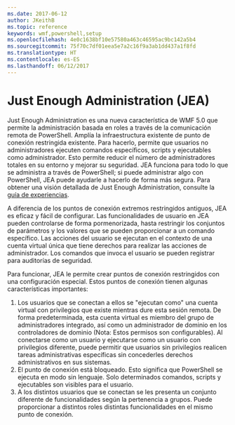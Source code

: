 ```yaml
---
ms.date: 2017-06-12
author: JKeithB
ms.topic: reference
keywords: wmf,powershell,setup
ms.openlocfilehash: 4e0c1638bf10e57580a463c46595ac9bc142a5b4
ms.sourcegitcommit: 75f70c7df01eea5e7a2c16f9a3ab1dd437a1f8fd
ms.translationtype: HT
ms.contentlocale: es-ES
ms.lasthandoff: 06/12/2017
---
```

# <a name="just-enough-administration-jea"></a>Just Enough Administration (JEA)
Just Enough Administration es una nueva característica de WMF 5.0 que permite la administración basada en roles a través de la comunicación remota de PowerShell.  Amplía la infraestructura existente de punto de conexión restringida existente. Para hacerlo, permite que usuarios no administradores ejecuten comandos específicos, scripts y ejecutables como administrador.  Esto permite reducir el número de administradores totales en su entorno y mejorar su seguridad.  JEA funciona para todo lo que se administra a través de PowerShell; si puede administrar algo con PowerShell, JEA puede ayudarle a hacerlo de forma más segura.  Para obtener una visión detallada de Just Enough Administration, consulte la [guía de experiencias](http://aka.ms/JEA).

A diferencia de los puntos de conexión extremos restringidos antiguos, JEA es eficaz y fácil de configurar.  Las funcionalidades de usuario en JEA pueden controlarse de forma pormenorizada, hasta restringir los conjuntos de parámetros y los valores que se pueden proporcionar a un comando específico. Las acciones del usuario se ejecutan en el contexto de una cuenta virtual única que tiene derechos para realizar las acciones de administrador.  Los comandos que invoca el usuario se pueden registrar para auditorías de seguridad.

Para funcionar, JEA le permite crear puntos de conexión restringidos con una configuración especial.  Estos puntos de conexión tienen algunas características importantes:

1. Los usuarios que se conectan a ellos se "ejecutan como" una cuenta virtual con privilegios que existe mientras dure esta sesión remota.  De forma predeterminada, esta cuenta virtual es miembro del grupo de administradores integrado, así como un administrador de dominio en los controladores de dominio (Nota: Estos permisos son configurables). Al conectarse como un usuario y ejecutarse como un usuario con privilegios diferente, puede permitir que usuarios sin privilegios realicen tareas administrativas específicas sin concederles derechos administrativos en sus sistemas.
2. El punto de conexión está bloqueado.  Esto significa que PowerShell se ejecuta en modo sin lenguaje.  Solo determinados comandos, scripts y ejecutables son visibles para el usuario.
3. A los distintos usuarios que se conectan se les presenta un conjunto diferente de funcionalidades según la pertenencia a grupos.  Puede proporcionar a distintos roles distintas funcionalidades en el mismo punto de conexión.


